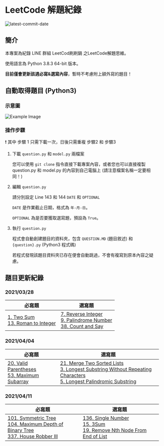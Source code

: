 # LeetCode 解題紀錄

![latest-commit-date](https://img.shields.io/badge/latest--commit--date-2021%2F04%2F11-brightgreen)

## 簡介

本專案為紀錄 LINE 群組 LeetCod刷刷鍋 之LeetCode解題思維。

使用語言為 Python 3.8.3 64-bit 版本。

**目前僅會更新該週必寫&選寫內容**，暫時不考慮附上額外寫的題目！

## 自動取得題目 (Python3)

### 示意圖

![Example Image](https://i.imgur.com/lhOzv5K.png)

### 操作步驟
:heavy_exclamation_mark: 其中 步驟 1 只需下載一次，日後只需重複 步驟2 和 步驟3

1. 下載 `question.py` 和 `model.py` 兩檔案

    您可以使用 `git clone` 指令直接下載專案內容，或者您也可以直接複製 question.py 和 model.py 的內容到自己電腦上 (請注意檔案名稱一定要相同！)

2. 編輯 `question.py`

    請分別設定 Line 143 和 144 `DATE` 和 `OPTIONAL`

    `DATE` 是作業截止日期，格式為 `年-月-日`。

    `OPTIONAL` 為是否要獲取選寫題，預設為 `True`。

3. 執行 `question.py`

    程式會自動創建題目的資料夾，包含 `QUESTION.MD` (題目敘述) 和 `{question}.py` (Python3 程式碼)

    若程式發現該題目資料夾已存在便會自動跳過，不會有複寫到原本內容之疑慮。

## 題目更新紀錄

### 2021/03/28

| 必寫題                                                                                                 | 選寫題                                                                                                                                                                         |
|--------------------------------------------------------------------------------------------------------|--------------------------------------------------------------------------------------------------------------------------------------------------------------------------------|
| [1. Two Sum](1.%20Two%20Sum/README.md)<br>[13. Roman to Integer](13.%20Roman%20to%20Integer/README.md) | [7. Reverse Integer](7.%20Reverse%20Integer/README.md)<br>[9. Palindrome Number](9.%20Palindrome%20Number/README.md)<br>[38. Count and Say](38.%20Count%20and%20Say/README.md) |

### 2021/04/04

| 必寫題                                                                                                                     | 選寫題                                                                                                                                                                                                                                                                                           |
|----------------------------------------------------------------------------------------------------------------------------|--------------------------------------------------------------------------------------------------------------------------------------------------------------------------------------------------------------------------------------------------------------------------------------------------|
| [20. Valid Parentheses](20.%20Valid%20Parentheses/README.md)<br>[53. Maximum Subarray](53.%20Maximum%20Subarray/README.md) | [21. Merge Two Sorted Lists](21.%20Merge%20Two%20Sorted%20Lists/README.md)<br>[3. Longest Substring Without Repeating Characters](3.%20Longest%20Substring%20Without%20Repeating%20Characters/README.md)<br>[5. Longest Palindromic Substring](5.%20Longest%20Palindromic%20Substring/README.md) |

### 2021/04/11

| 必寫題                                                                                                                                                                                                                   | 選寫題                                                                                                                                                                                             |
|--------------------------------------------------------------------------------------------------------------------------------------------------------------------------------------------------------------------------|----------------------------------------------------------------------------------------------------------------------------------------------------------------------------------------------------|
| [101. Symmetric Tree](101.%20Symmetric%20Tree/README.md)<br>[104. Maximum Depth of Binary Tree](104.%20Maximum%20Depth%20of%20Binary%20Tree/README.md)<br>[337. House Robber III](337.%20House%20Robber%20III/README.md) | [136. Single Number](136.%20Single%20Number/README.md)<br>[15. 3Sum](15.%203Sum/README.md)<br>[19. Remove Nth Node From End of List](19.%20Remove%20Nth%20Node%20From%20End%20of%20List/README.md) |
